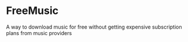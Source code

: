 # FreeMusic
A way to download music for free without getting expensive subscription plans from music providers
